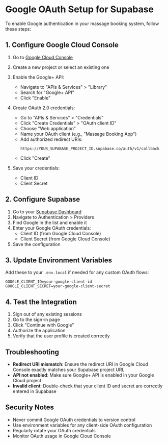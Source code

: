 # Google OAuth Setup for Supabase

To enable Google authentication in your massage booking system, follow these steps:

## 1. Configure Google Cloud Console

1. Go to [Google Cloud Console](https://console.cloud.google.com/)
2. Create a new project or select an existing one
3. Enable the Google+ API:
   - Navigate to "APIs & Services" > "Library"
   - Search for "Google+ API"
   - Click "Enable"

4. Create OAuth 2.0 credentials:
   - Go to "APIs & Services" > "Credentials"
   - Click "Create Credentials" > "OAuth client ID"
   - Choose "Web application"
   - Name your OAuth client (e.g., "Massage Booking App")
   - Add authorized redirect URIs:
     ```
     https://YOUR_SUPABASE_PROJECT_ID.supabase.co/auth/v1/callback
     ```
   - Click "Create"

5. Save your credentials:
   - Client ID
   - Client Secret

## 2. Configure Supabase

1. Go to your [Supabase Dashboard](https://app.supabase.com/)
2. Navigate to Authentication > Providers
3. Find Google in the list and enable it
4. Enter your Google OAuth credentials:
   - Client ID (from Google Cloud Console)
   - Client Secret (from Google Cloud Console)
5. Save the configuration

## 3. Update Environment Variables

Add these to your `.env.local` if needed for any custom OAuth flows:

```env
GOOGLE_CLIENT_ID=your-google-client-id
GOOGLE_CLIENT_SECRET=your-google-client-secret
```

## 4. Test the Integration

1. Sign out of any existing sessions
2. Go to the sign-in page
3. Click "Continue with Google"
4. Authorize the application
5. Verify that the user profile is created correctly

## Troubleshooting

- **Redirect URI mismatch**: Ensure the redirect URI in Google Cloud Console exactly matches your Supabase project URL
- **API not enabled**: Make sure Google+ API is enabled in your Google Cloud project
- **Invalid client**: Double-check that your client ID and secret are correctly entered in Supabase

## Security Notes

- Never commit Google OAuth credentials to version control
- Use environment variables for any client-side OAuth configuration
- Regularly rotate your OAuth credentials
- Monitor OAuth usage in Google Cloud Console
